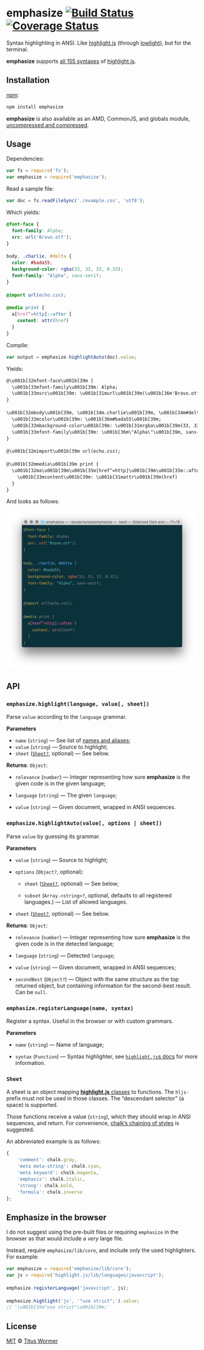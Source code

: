 # emphasize [![Build Status][travis-badge]][travis] [![Coverage Status][codecov-badge]][codecov]

Syntax highlighting in ANSI.  Like [highlight.js][highlight] (through
[lowlight][]), but for the terminal.

**emphasize** supports [all 155 syntaxes][names] of [highlight.js][highlight].

## Installation

[npm][npm-install]:

```bash
npm install emphasize
```

**emphasize** is also available as an AMD, CommonJS, and globals module,
[uncompressed and compressed][releases].

## Usage

Dependencies:

```javascript
var fs = require('fs');
var emphasize = require('emphasize');
```

Read a sample file:

```javascript
var doc = fs.readFileSync('./example.css', 'utf8');
```

Which yields:

```css
@font-face {
  font-family: Alpha;
  src: url('Bravo.otf');
}

body, .charlie, #delta {
  color: #bada55;
  background-color: rgba(33, 33, 33, 0.33);
  font-family: "Alpha", sans-serif;
}

@import url(echo.css);

@media print {
  a[href^=http]::after {
    content: attr(href)
  }
}
```

Compile:

```javascript
var output = emphasize.highlightAuto(doc).value;
```

Yields:

```txt
@\u001b[32mfont-face\u001b[39m {
  \u001b[33mfont-family\u001b[39m: Alpha;
  \u001b[33msrc\u001b[39m: \u001b[31murl\u001b[39m(\u001b[36m'Bravo.otf'\u001b[39m);
}

\u001b[32mbody\u001b[39m, \u001b[34m.charlie\u001b[39m, \u001b[34m#delta\u001b[39m {
  \u001b[33mcolor\u001b[39m: \u001b[36m#bada55\u001b[39m;
  \u001b[33mbackground-color\u001b[39m: \u001b[31mrgba\u001b[39m(33, 33, 33, 0.33);
  \u001b[33mfont-family\u001b[39m: \u001b[36m\"Alpha\"\u001b[39m, sans-serif;
}

@\u001b[32mimport\u001b[39m url(echo.css);

@\u001b[32mmedia\u001b[39m print {
  \u001b[32ma\u001b[39m\u001b[35m[href^=http]\u001b[39m\u001b[35m::after\u001b[39m {
    \u001b[33mcontent\u001b[39m: \u001b[31mattr\u001b[39m(href)
  }
}
```

And looks as follows:

![Screenshot showing the code in terminal](screenshot.png)

## API

### `emphasize.highlight(language, value[, sheet])`

Parse `value` according to the `language` grammar.

**Parameters**

*   `name` (`string`) — See list of [names and aliases][names];
*   `value` (`string`) — Source to highlight;
*   `sheet` ([`Sheet?`][sheet], optional) — See below.

**Returns**: `Object`:

*   `relevance` (`number`)
    — Integer representing how sure **emphasize** is the given code is
    in the given language;

*   `language` (`string`) — The given `language`;

*   `value` (`string`) — Given document, wrapped in ANSI sequences.

### `emphasize.highlightAuto(value[, options | sheet])`

Parse `value` by guessing its grammar.

**Parameters**

*   `value` (`string`) — Source to highlight;

*   `options` (`Object?`, optional):

    *   `sheet` ([`Sheet?`][sheet], optional) — See below;

    *   `subset` (`Array.<string>?`, optional, defaults to
        all registered languages.)
        — List of allowed languages.

*   `sheet` ([`Sheet?`][sheet], optional) — See below.

**Returns**: `Object`:

*   `relevance` (`number`)
    — Integer representing how sure **emphasize** is the given code
    is in the detected language;

*   `language` (`string`) — Detected `language`;

*   `value` (`string`) — Given document, wrapped in ANSI sequences;

*   `secondBest` (`Object?`)
    — Object with the same structure as the top returned object, but
    containing information for the second-best result.
    Can be `null`.

### `emphasize.registerLanguage(name, syntax)`

Register a syntax.  Useful in the browser or with custom grammars.

**Parameters**

*   `name` (`string`) — Name of language;

*   `syntax` (`Function`) — Syntax highlighter, see
    [`highlight.js`s docs][syntax] for more information.

### `Sheet`

A sheet is an object mapping [**highlight.js** classes][classes] to
functions.  The `hljs-` prefix must not be used in
those classes.  The “descendant selector” (a space) is supported.

Those functions receive a value (`string`), which they should wrap
in ANSI sequences, and return.  For convenience, [chalk’s chaining of
styles][styles] is suggested.

An abbreviated example is as follows:

```js
{
    'comment': chalk.gray,
    'meta meta-string': chalk.cyan,
    'meta keyword': chalk.magenta,
    'emphasis': chalk.italic,
    'strong': chalk.bold,
    'formula': chalk.inverse
};
```

## Emphasize in the browser

I do not suggest using the pre-built files or requiring `emphasize` in
the browser as that would include a _very_ large file.

Instead, require `emphasize/lib/core`, and include only the used
highlighters.  For example:

```js
var emphasize = require('emphasize/lib/core');
var js = require('highlight.js/lib/languages/javascript');

emphasize.registerLanguage('javascript', js);

emphasize.highlight('js', '"use strict";').value;
// '\u001b[35m"use strict"\u001b[39m;'
```

## License

[MIT][license] © [Titus Wormer][author]

<!-- Definitions -->

[travis-badge]: https://img.shields.io/travis/wooorm/emphasize.svg

[travis]: https://travis-ci.org/wooorm/emphasize

[codecov-badge]: https://img.shields.io/codecov/c/github/wooorm/emphasize.svg

[codecov]: https://codecov.io/github/wooorm/emphasize

[npm-install]: https://docs.npmjs.com/cli/install

[releases]: https://github.com/wooorm/emphasize/releases

[license]: LICENSE

[author]: http://wooorm.com

[sheet]: #sheet

[highlight]: https://github.com/isagalaev/highlight.js

[lowlight]: https://github.com/wooorm/lowlight

[names]: https://github.com/isagalaev/highlight.js/blob/master/docs/css-classes-reference.rst#language-names-and-aliases

[syntax]: https://github.com/isagalaev/highlight.js/blob/master/docs/language-guide.rst

[classes]: http://highlightjs.readthedocs.io/en/latest/css-classes-reference.html

[styles]: https://github.com/chalk/chalk#styles
